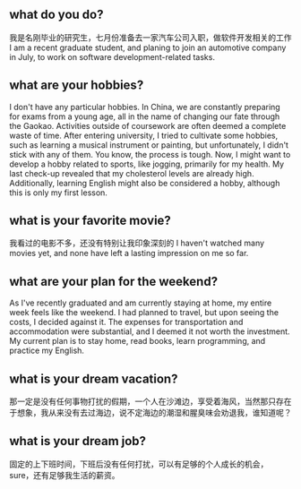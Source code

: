 ## what do you do?
我是名刚毕业的研究生，七月份准备去一家汽车公司入职，做软件开发相关的工作
I am a recent graduate student, and planing to join an automotive company in July,
to work on software development-related tasks.
## what are your hobbies?
I don't have any particular hobbies. In China, we are constantly preparing for exams from a young age, all in the name of changing our fate through the Gaokao. Activities outside of coursework are often deemed a complete waste of time. After entering university, I tried to cultivate some hobbies, such as learning a musical instrument or painting, but unfortunately, I didn't stick with any of them. You know, the process is tough. Now, I might want to develop a hobby related to sports, like jogging, primarily for my health. My last check-up revealed that my cholesterol levels are already high. Additionally, learning English might also be considered a hobby, although this is only my first lesson.

## what is your favorite movie?
我看过的电影不多，还没有特别让我印象深刻的
I haven't watched many movies yet, and none have left a lasting impression on me so far.
## what are your plan for the weekend?
As I've recently graduated and am currently staying at home, my entire week feels like the weekend. I had planned to travel, but upon seeing the costs, I decided against it. The expenses for transportation and accommodation were substantial, and I deemed it not worth the investment. My current plan is to stay home, read books, learn programming, and practice my English.

## what is your dream vacation?
那一定是没有任何事物打扰的假期，一个人在沙滩边，享受着海风，当然那只存在于想象，我从来没有去过海边，说不定海边的潮湿和腥臭味会劝退我，谁知道呢？
## what is your dream job?
固定的上下班时间，下班后没有任何打扰，可以有足够的个人成长的机会，sure，还有足够我生活的薪资。
